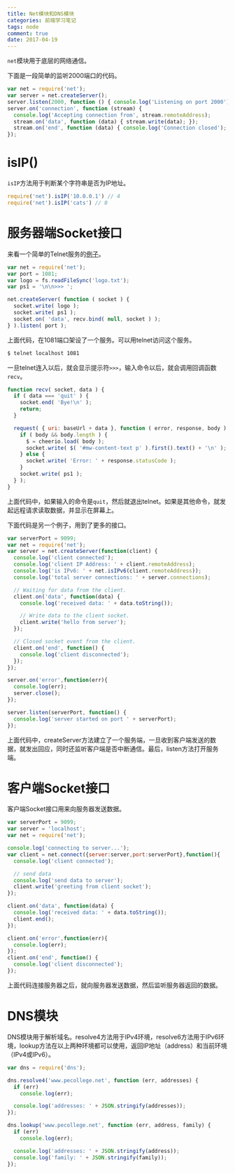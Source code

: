 ```yaml
---
title: Net模块和DNS模块
categories: 前端学习笔记
tags: node
comment: true
date: 2017-04-19 
---
```


`net`模块用于底层的网络通信。

<!-- more -->

下面是一段简单的监听2000端口的代码。

```javascript
var net = require('net');
var server = net.createServer();
server.listen(2000, function () { console.log('Listening on port 2000'); });
server.on('connection', function (stream) {
  console.log('Accepting connection from', stream.remoteAddress);
  stream.on('data', function (data) { stream.write(data); });
  stream.on('end', function (data) { console.log('Connection closed'); });
});
```

# isIP()

`isIP`方法用于判断某个字符串是否为IP地址。

```javascript
require('net').isIP('10.0.0.1') // 4
require('net').isIP('cats') // 0
```

# 服务器端Socket接口

来看一个简单的Telnet服务的[例子](https://gist.github.com/atdt/4037228)。

```javascript
var net = require('net');
var port = 1081;
var logo = fs.readFileSync('logo.txt');
var ps1 = '\n\n>>> ';

net.createServer( function ( socket ) {
  socket.write( logo );
  socket.write( ps1 );
  socket.on( 'data', recv.bind( null, socket ) );
} ).listen( port );
```

上面代码，在1081端口架设了一个服务。可以用telnet访问这个服务。

```bash
$ telnet localhost 1081
```

一旦telnet连入以后，就会显示提示符`>>>`，输入命令以后，就会调用回调函数`recv`。

```javascript
function recv( socket, data ) {
  if ( data === 'quit' ) {
    socket.end( 'Bye!\n' );
    return;
  }

  request( { uri: baseUrl + data }, function ( error, response, body ) {
    if ( body && body.length ) {
      $ = cheerio.load( body );
      socket.write( $( '#mw-content-text p' ).first().text() + '\n' );
    } else {
      socket.write( 'Error: ' + response.statusCode );
    }
    socket.write( ps1 );
  } );
}
```

上面代码中，如果输入的命令是`quit`，然后就退出telnet。如果是其他命令，就发起远程请求读取数据，并显示在屏幕上。

下面代码是另一个例子，用到了更多的接口。

```javascript
var serverPort = 9099;
var net = require('net');
var server = net.createServer(function(client) {
  console.log('client connected');
  console.log('client IP Address: ' + client.remoteAddress);
  console.log('is IPv6: ' + net.isIPv6(client.remoteAddress));
  console.log('total server connections: ' + server.connections);

  // Waiting for data from the client.
  client.on('data', function(data) {
    console.log('received data: ' + data.toString());

    // Write data to the client socket.
    client.write('hello from server');
  });

  // Closed socket event from the client.
  client.on('end', function() {
    console.log('client disconnected');
  });
});

server.on('error',function(err){
  console.log(err);
  server.close();
});

server.listen(serverPort, function() {
  console.log('server started on port ' + serverPort);
});
```

上面代码中，createServer方法建立了一个服务端，一旦收到客户端发送的数据，就发出回应，同时还监听客户端是否中断通信。最后，listen方法打开服务端。

# 客户端Socket接口

客户端Socket接口用来向服务器发送数据。

```javascript
var serverPort = 9099;
var server = 'localhost';
var net = require('net');

console.log('connecting to server...');
var client = net.connect({server:server,port:serverPort},function(){
  console.log('client connected');

  // send data
  console.log('send data to server');
  client.write('greeting from client socket');
});

client.on('data', function(data) {
  console.log('received data: ' + data.toString());
  client.end();
});

client.on('error',function(err){
  console.log(err);
});
client.on('end', function() {
  console.log('client disconnected');
});

```

上面代码连接服务器之后，就向服务器发送数据，然后监听服务器返回的数据。

# DNS模块

DNS模块用于解析域名。resolve4方法用于IPv4环境，resolve6方法用于IPv6环境，lookup方法在以上两种环境都可以使用，返回IP地址（address）和当前环境（IPv4或IPv6）。

```javascript
var dns = require('dns');

dns.resolve4('www.pecollege.net', function (err, addresses) {
  if (err)
    console.log(err);

  console.log('addresses: ' + JSON.stringify(addresses));
});

dns.lookup('www.pecollege.net', function (err, address, family) {
  if (err)
    console.log(err);

  console.log('addresses: ' + JSON.stringify(address));
  console.log('family: ' + JSON.stringify(family));
});
```
